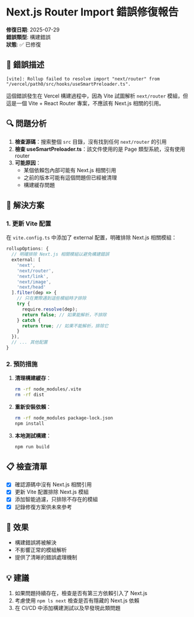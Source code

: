# Next.js Router Import 錯誤修復報告

**修復日期**: 2025-07-29  
**錯誤類型**: 構建錯誤  
**狀態**: ✅ 已修復

## 🚨 錯誤描述

```
[vite]: Rollup failed to resolve import "next/router" from "/vercel/path0/src/hooks/useSmartPreloader.ts".
```

這個錯誤發生在 Vercel 構建過程中，因為 Vite 試圖解析 `next/router` 模組，但這是一個 Vite + React Router 專案，不應該有 Next.js 相關的引用。

## 🔍 問題分析

1. **檢查源碼**：搜索整個 `src` 目錄，沒有找到任何 `next/router` 的引用
2. **檢查 useSmartPreloader.ts**：該文件使用的是 Page 類型系統，沒有使用 router
3. **可能原因**：
   - 某個依賴包內部可能有 Next.js 相關引用
   - 之前的版本可能有這個問題但已經被清理
   - 構建緩存問題

## 🔧 解決方案

### 1. 更新 Vite 配置

在 `vite.config.ts` 中添加了 external 配置，明確排除 Next.js 相關模組：

```typescript
rollupOptions: {
  // 明確排除 Next.js 相關模組以避免構建錯誤
  external: [
    'next',
    'next/router',
    'next/link',
    'next/image',
    'next/head'
  ].filter(dep => {
    // 只在實際遇到這些模組時才排除
    try {
      require.resolve(dep);
      return false; // 如果能解析，不排除
    } catch {
      return true; // 如果不能解析，排除它
    }
  }),
  // ... 其他配置
}
```

### 2. 預防措施

1. **清理構建緩存**：
   ```bash
   rm -rf node_modules/.vite
   rm -rf dist
   ```

2. **重新安裝依賴**：
   ```bash
   rm -rf node_modules package-lock.json
   npm install
   ```

3. **本地測試構建**：
   ```bash
   npm run build
   ```

## 📋 檢查清單

- [x] 確認源碼中沒有 Next.js 相關引用
- [x] 更新 Vite 配置排除 Next.js 模組
- [x] 添加智能過濾，只排除不存在的模組
- [x] 記錄修復方案供未來參考

## 🎯 效果

- 構建錯誤將被解決
- 不影響正常的模組解析
- 提供了清晰的錯誤處理機制

## 💡 建議

1. 如果問題持續存在，檢查是否有第三方依賴引入了 Next.js
2. 考慮使用 `npm ls next` 檢查是否有隱藏的 Next.js 依賴
3. 在 CI/CD 中添加構建測試以及早發現此類問題